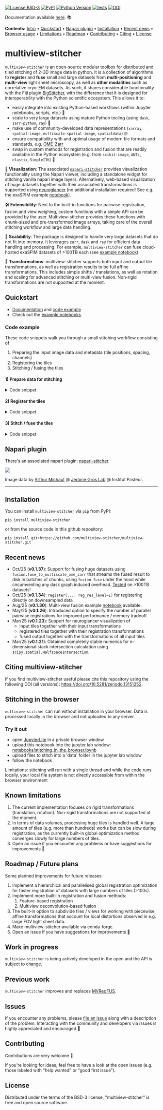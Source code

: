 [![License BSD-3](https://img.shields.io/pypi/l/multiview-stitcher.svg?color=green)](https://github.com/multiview-stitcher/multiview-stitcher/raw/main/LICENSE)
[![PyPI](https://img.shields.io/pypi/v/multiview-stitcher.svg?color=green)](https://pypi.org/project/multiview-stitcher)
[![Python Version](https://img.shields.io/pypi/pyversions/multiview-stitcher.svg?color=green)](https://python.org)
[![tests](https://github.com/multiview-stitcher/multiview-stitcher/actions/workflows/test_and_deploy.yml/badge.svg)](https://github.com/multiview-stitcher/multiview-stitcher/actions)
[![DOI](https://zenodo.org/badge/697999800.svg)](https://zenodo.org/doi/10.5281/zenodo.13151252)

<!--
[![License BSD-3](https://img.shields.io/pypi/l/multiview-stitcher.svg?color=green)](https://github.com/multiview-stitcher/multiview-stitcher/raw/main/LICENSE)
[![PyPI](https://img.shields.io/pypi/v/multiview-stitcher.svg?color=green)](https://pypi.org/project/multiview-stitcher)
[![Python Version](https://img.shields.io/pypi/pyversions/multiview-stitcher.svg?color=green)](https://python.org)
[![tests](https://github.com/multiview-stitcher/multiview-stitcher/workflows/tests/badge.svg)](https://github.com/multiview-stitcher/multiview-stitcher/actions)
[![codecov](https://codecov.io/gh/multiview-stitcher/multiview-stitcher/branch/main/graph/badge.svg)](https://codecov.io/gh/multiview-stitcher/multiview-stitcher)
-->

Documentation available [here](https://multiview-stitcher.github.io/multiview-stitcher). 📚

**Contents:** [Intro](#multiview-stitcher) • [Quickstart](#quickstart) • [Napari plugin](#napari-plugin) • [Installation](#installation) • [Recent news](#recent-news) • [Browser usage](#stitching-in-the-browser) • [Limitations](#known-limitations) • [Roadmap](#roadmap--future-plans) • [Contributing](#contributing) • [Citing](#citing-multiview-stitcher) • [License](#license)

# multiview-stitcher

`multiview-stitcher` is an open-source modular toolbox for distributed and tiled stitching of 2-3D image data in python. It is a collection of algorithms to **register** and **fuse** small and large datasets from **multi-positioning** and **multi-view** light sheet microscopy, as well as **other modalities** such as correlative cryo-EM datasets. As such, it shares considerable functionality with the Fiji plugin [BigStitcher](https://imagej.net/plugins/bigstitcher/), with the difference that it is designed for interoperability with the Python scientific ecosystem. This allows it to:

  - easily integrate into existing Python-based workflows (within Jupyter notebooks, scripts, etc.) 🐍
  - scale to very large datasets using mature Python tooling (using `dask`, `zarr-python`, `ray`) 🚀
  - make use of community-developed data representations (`xarray`, `spatial-image`, `multiscale-spatial-image`, `spatialdata`) 🤓
  - ensure compatibility with and optimal usage of modern file formats and standards, e.g. [OME-Zarr](https://ome-ngff.readthedocs.io/en/latest/)
  - swap in custom methods for registration and fusion that are readily available in the Python ecosystem (e.g. from `scikit-image`, `ANTs`, `elastix`, `SimpleITK`) 🔧

**👀 Visualization**: The associated [`napari-stitcher`](https://github.com/multiview-stitcher/napari-stitcher) provides visualization functionality using the Napari viewer, including a standalone widget for stitching vanilla napari image layers. Alternatively, web-based visualization of huge datasets  together with their associated transformations is supported using [neuroglancer](https://neuroglancer-docs.web.app/) (no additional installation required! See e.g. the exaSPIM example [notebook](https://github.com/multiview-stitcher/multiview-stitcher/blob/main/notebooks/stitching_exaspim.ipynb)).

**🛠️ Extensibility**: Next to the built-in functions for pairwise registration, fusion and view weighing, custom functions with a simple API can be provided by the user. Multiview-stitcher provides these functions with chunk-sized and pre-transformed image arrays, taking care of the overall stitching workflow and large data handling.

**🚀 Scalability**: The package is designed to handle very large datasets that do not fit into memory. It leverages `zarr`, `dask` and `ray` for efficient data handling and processing. For example, `multiview-stitcher` can fuse cloud-hosted exaSPIM datasets of >100TB each (see [example notebook](https://github.com/multiview-stitcher/multiview-stitcher/blob/main/notebooks/stitching_exaspim.ipynb)).

**🔄 Transformations**: multiview-stitcher supports both input and output tile transformations, as well as registration results to be full affine transformations. This includes simple shifts / translations, as well as rotation and scaling for advanced stitching or multi-view fusion. Non-rigid transformations are not supported at the moment.

## Quickstart

- [Documentation](https://multiview-stitcher.github.io/multiview-stitcher) and [code example](https://multiview-stitcher.github.io/multiview-stitcher/main/code_example/)
- Check out the [example notebooks](https://github.com/multiview-stitcher/multiview-stitcher/tree/main/notebooks).

### Code example

These code snippets walk you through a small stitching workflow consisting of
1) Preparing the input image data and metadata (tile positions, spacing, channels)
2) Registering the tiles
3) Stitching / fusing the tiles

#### 1) Prepare data for stitching

<details>
  <summary>Code snippet</summary>

```python
import numpy as np
from multiview_stitcher import msi_utils
from multiview_stitcher import spatial_image_utils as si_utils

# input data (can be any numpy compatible array: numpy, dask, cupy, etc.)
tile_arrays = [np.random.randint(0, 100, (2, 10, 100, 100)) for _ in range(3)]

# indicate the tile offsets and spacing
tile_translations = [
    {"z": 2.5, "y": -10, "x": 30},
    {"z": 2.5, "y": 30, "x": 10},
    {"z": 2.5, "y": 30, "x": 50},
]
spacing = {"z": 2, "y": 0.5, "x": 0.5}

channels = ["DAPI", "GFP"]

# build input for stitching
msims = []
for tile_array, tile_translation in zip(tile_arrays, tile_translations):
    sim = si_utils.get_sim_from_array(
        tile_array,
        dims=["c", "z", "y", "x"],
        scale=spacing,
        translation=tile_translation,
        transform_key="stage_metadata",
        c_coords=channels,
    )
    msims.append(msi_utils.get_msim_from_sim(sim, scale_factors=[]))

# plot the tile configuration
# from multiview_stitcher import vis_utils
# fig, ax = vis_utils.plot_positions(msims, transform_key='stage_metadata', use_positional_colors=False)
```

![Visualization of input tile configuration](docs/images/tile_configuration.png)

</details>

#### 2) Register the tiles

<details>
  <summary>Code snippet</summary>

```python
from dask.diagnostics import ProgressBar
from multiview_stitcher import registration

with ProgressBar():
    params = registration.register(
        msims,
        reg_channel="DAPI",  # channel to use for registration
        transform_key="stage_metadata",
        new_transform_key="translation_registered",
    )

# plot the tile configuration after registration
# vis_utils.plot_positions(msims, transform_key='translation_registered', use_positional_colors=False)
```

</details>

#### 3) Stitch / fuse the tiles

<details>
  <summary>Code snippet</summary>

```python
from multiview_stitcher import fusion

fused_sim = fusion.fuse(
    [msi_utils.get_sim_from_msim(msim) for msim in msims],
    transform_key="translation_registered",
)

# get fused array as a dask array
fused_sim.data

# get fused array as a numpy array
fused_sim.data.compute()
```

For large datasets (>50GB, potentially with benefits already at >5GB) consider using `fusion.fuse_to_zarr` of `fusion.fuse_to_multiscale_ome_zarr` to stream the fused result to disk in a large-data optimized manner. E.g. instead of the above you do:

```python
from multiview_stitcher import fusion, misc_utils

output_zarr_url = "fused_output.ome.zarr"

fused = fusion.fuse_to_multiscale_ome_zarr(
    fuse_kwargs={
        "sims": [msi_utils.get_sim_from_msim(msim) for msim in msims],
        "transform_key": "translation_registered",
        # ... further optional args for fusion.fuse
    },
    output_zarr_url=output_zarr_url,
    # optionally, we can use ray for parallelization (`pip install "ray[default]"`)
    # batch_func=misc_utils.process_batch_using_ray,
    # n_batch=4, # number of chunk fusions to schedule / submit at a time
    # batch_func_kwargs={
    #     'num_cpus': 4 # number of processes for parallel processing to use with ray
    #     },
)
```

</details>

## Napari plugin

There's an associated napari plugin: [napari-stitcher](https://github.com/multiview-stitcher/napari-stitcher).

![](https://github.com/multiview-stitcher/napari-stitcher/blob/dc6b571049c971709eb41064930be9b880d806f4/misc-data/20230929_screenshot.png)

Image data by [Arthur Michaut](https://research.pasteur.fr/fr/member/arthur-michaut/) @ [Jérôme Gros Lab](https://research.pasteur.fr/fr/team/dynamic-regulation-of-morphogenesis/) @ Institut Pasteur.

----------------------------------
## Installation

You can install `multiview-stitcher` via `pip` from PyPI:

    pip install multiview-stitcher

or from the source code in this github repository:

    pip install git+https://github.com/multiview-stitcher/multiview-stitcher.git

## Recent news

- Oct/25 (**v0.1.37**): Support for fusing huge datasets using `fusion.fuse_to_multiscale_ome_zarr` that streams the fused result to disk in batches of chunks, using `fusion.fuse` under the hood while circumventing any dask graph induced overhead. [Tested](https://github.com/multiview-stitcher/multiview-stitcher/blob/main/notebooks/stitching_exaspim.ipynb) on >100TB datasets!
- Oct/25 (**v0.1.34**): `register(..., reg_res_level=1)` for registering directly on downsampled data
- Aug/25 (**v0.1.30**): Multi-view fusion example [notebook](https://github.com/multiview-stitcher/multiview-stitcher/blob/main/notebooks/stitching_bigstitcher_multiview.ipynb) available.
- May/25 (**v0.1.26**): Introduced option to specify the number of parallel pairwise registrations for improved performance / memory tradeoff.
- Mar/25 (**v0.1.23**): Support for neuroglancer visualization of
  - input tiles together with their input transformations
  - registered tiles together with their registration transformations
  - fused output together with the transformations of all input tiles
- Mar/25 (**v0.1.21**): Obtained completely stable numerics for n-dimensional stack intersection calculation using `scipy.spatial.HalfspaceIntersection`.

## Citing multiview-stitcher

If you find multiview-stitcher useful please cite this repository using the following DOI (all versions): https://doi.org/10.5281/zenodo.13151252.

## Stitching in the browser

`multiview-stitcher` can run without installation in your browser. Data is processed locally in the browser and not uploaded to any server.

### Try it out

- open [JupyterLite](https://jupyter.org/try-jupyter/lab/) in a private browser window
- upload this notebook into the jupyter lab window: [notebooks/stitching_in_the_browser.ipynb](https://github.com/multiview-stitcher/multiview-stitcher/tree/main/notebooks/stitching_in_the_browser.ipynb)
- upload files to stitch into a 'data' folder in the jupyter lab window
- follow the notebook

Limitations: stitching will run with a single thread and while the code runs locally, your local file system is not directly accessible from within the browser environment

## Known limitations

1. The current implementation focuses on rigid transformations (translation, rotation). Non-rigid transformations are not supported at the moment.
1. In terms of data volumes, processing huge tiles is handled well. A large amount of tiles (e.g. more than hundreds) works but can be slow during registration, as the currently built-in global optimization method converges slowly for large numbers of tiles.
1. Open an issue if you encounter any problems or have suggestions for improvements 🙋

## Roadmap / Future plans

Some planned improvements for future releases:

1. Implement a hierarchical and parallelised global registration optimization for faster registration of datasets with large numbers of tiles (>100s).
1. Implement more built-in registration and fusion methods:
    1. Feature-based registration
    1. Multiview deconvolution-based fusion
1. The built-in option to subdivide tiles / views for working with piecewise affine transformations that account for local distortions observed in e.g. large FOV light sheet data.
1. Make multiview-stitcher available via conda-forge.
1. Open an issue if you have suggestions for improvements 🙋

## Work in progress

`multiview-stitcher` is being actively developed in the open and the API is subject to change.

## Previous work

`multiview-stitcher` improves and replaces [MVRegFUS](https://github.com/m-albert/MVRegFus).

## Issues

If you encounter any problems, please [file an issue](https://github.com/multiview-stitcher/multiview-stitcher/issues) along with a description of the problem. Interacting with the community and developers via issues is highly appreciated and encouraged 🙌

## Contributing

Contributions are very welcome 🙌

If you're looking for ideas, feel free to have a look at the open issues (e.g. those labeled with "help wanted" or "good first issue").

## License

Distributed under the terms of the BSD-3 license,
"multiview-stitcher" is free and open source software.
